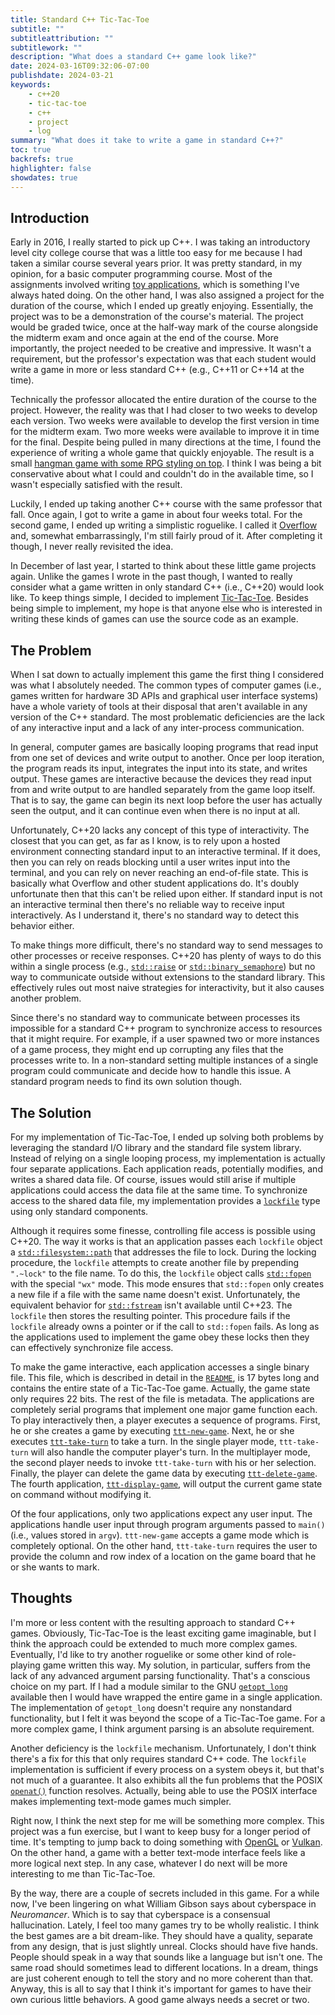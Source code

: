 ```yaml
---
title: Standard C++ Tic-Tac-Toe
subtitle: ""
subtitleattribution: ""
subtitlework: ""
description: "What does a standard C++ game look like?"
date: 2024-03-16T09:32:06-07:00
publishdate: 2024-03-21
keywords:
    - c++20
    - tic-tac-toe
    - c++
    - project
    - log
summary: "What does it take to write a game in standard C++?"
toc: true
backrefs: true
highlighter: false
showdates: true
---
```


## Introduction

Early in 2016, I really started to pick up <span class="nowrap">C++</span>. I was taking an introductory level city
college course that was a little too easy for me because I had taken a similar course several years prior. It was
pretty standard, in my opinion, for a basic computer programming course. Most of the assignments involved writing
[toy applications](/code/toy_sorter/), which is something I've always hated doing. On the other hand, I was also
assigned a project for the duration of the course, which I ended up greatly enjoying. Essentially, the project was to
be a demonstration of the course's material. The project would be graded twice, once at the half-way mark of the 
course alongside the midterm exam and once again at the end of the course. More importantly, the project needed to be
creative and impressive. It wasn't a requirement, but the professor's expectation was that each student would write a
game in more or less standard <span class="nowrap">C++</span> (e.g., <span class="nowrap">C++11</span> or
<span class="nowrap">C++14</span> at the time).

Technically the professor allocated the entire duration of the course to the project. However, the reality was that I
had closer to two weeks to develop each version. Two weeks were available to develop the first version in time for the
midterm exam. Two more weeks were available to improve it in time for the final. Despite being pulled in many
directions at the time, I found the experience of writing a whole game that quickly enjoyable. The result is a small
[hangman game with some RPG styling on top](https://github.com/gn0mesort/RothmanAlexander_CSC5_41202/tree/master/Projects/Project%202/Desperado_V1).
I think I was being a bit conservative about what I could and couldn't do in the available time, so I wasn't
especially satisfied with the result.

Luckily, I ended up taking another <span class="nowrap">C++</span> course with the same professor that fall. Once
again, I got to write a game in about four weeks total. For the second game, I ended up writing a simplistic roguelike.
I called it
[Overflow](https://github.com/gn0mesort/RothmanAlexander_CSC17A_48096/tree/master/proj/Project_2/Overflow_2) and,
somewhat embarrassingly, I'm still fairly proud of it. After completing it though, I never really revisited the idea.

In December of last year, I started to think about these little game projects again. Unlike the games I wrote in the
past though, I wanted to really consider what a game written in only standard <span class="nowrap">C++</span> (i.e.,
<span class="nowrap">C++20</span>) would look like. To
keep things simple, I decided to implement [Tic-Tac-Toe](https://github.com/gn0mesort/ttt). Besides being simple to
implement, my hope is that anyone else who is interested in writing these kinds of games can use the source code as an
example.

## The Problem

When I sat down to actually implement this game the first thing I considered was what I absolutely needed. The common
types of computer games (i.e., games written for hardware 3D APIs and graphical user interface systems) have a whole
variety of tools at their disposal that aren't available in any version of the <span class="nowrap">C++</span>
standard. The most problematic deficiencies are the lack of any interactive input and a lack of any inter-process
communication.

In general, computer games are basically looping programs that read input from one set of devices and write output to
another. Once per loop iteration, the program reads its input, integrates the input into its state, and writes output.
These games are interactive because the devices they read input from and write output to are handled separately from
the game loop itself. That is to say, the game can begin its next loop before the user has actually seen the output,
and it can continue even when there is no input at all.

Unfortunately, <span class="nowrap">C++20</span> lacks any concept of this type of interactivity. The closest that
you can get, as far as I know, is to rely upon a hosted environment connecting standard input to an interactive
terminal. If it does, then you can rely on reads blocking until a user writes input into the terminal, and you can
rely on never reaching an end-of-file state. This is basically what Overflow and other student applications do. It's
doubly unfortunate then that this can't be relied upon either. If standard input is not an interactive terminal then
there's no reliable way to receive input interactively. As I understand it, there's no standard way to detect this
behavior either.

To make things more difficult, there's no standard way to send messages to other processes or receive responses.
<span class="nowrap">C++20</span> has plenty of ways to do this within a single process (e.g.,
[`std::raise`](https://en.cppreference.com/w/cpp/utility/program/raise) or
[`std::binary_semaphore`](https://en.cppreference.com/w/cpp/thread/counting_semaphore)) but no way to communicate
outside without extensions to the standard library. This effectively rules out most naive strategies for
interactivity, but it also causes another problem.

Since there's no standard way to communicate between processes its impossible for a standard
<span class="nowrap">C++</span> program to synchronize access to resources that it might require. For example, if a
user spawned two or more instances of a game process, they might end up corrupting any files that the processes write
to. In a non-standard setting multiple instances of a single program could communicate and decide how to handle this
issue. A standard program needs to find its own solution though.

## The Solution

For my implementation of Tic-Tac-Toe, I ended up solving both problems by leveraging the standard I/O library and the
standard file system library. Instead of relying on a single looping process, my implementation is actually four
separate applications. Each application reads, potentially modifies, and writes a shared data file. Of course, issues
would still arise if multiple applications could access the data file at the same time. To synchronize access to the
shared data file, my implementation provides a
[`lockfile`](https://github.com/gn0mesort/ttt/blob/master/include/megatech/ttt/details/lockfile.hpp) type using only
standard components.

Although it requires some finesse, controlling file access is possible using <span class="nowrap">C++20</span>. The
way it works is that an application passes each `lockfile` object a
[`std::filesystem::path`](https://en.cppreference.com/w/cpp/filesystem/path) that addresses the file to lock. During 
the locking procedure, the `lockfile` attempts to create another file by prepending `".~lock"` to the file name. To do
this, the `lockfile` object calls [`std::fopen`](https://en.cppreference.com/w/cpp/io/c/fopen) with the special `"wx"`
mode. This mode ensures that `std::fopen` only creates a new file if a file with the same name doesn't exist.
Unfortunately, the equivalent behavior for [`std::fstream`](https://en.cppreference.com/w/cpp/io/basic_fstream)
isn't available until <span class="nowrap">C++23</span>. The `lockfile` then stores the resulting pointer. This
procedure fails if the `lockfile` already owns a pointer or if the call to `std::fopen` fails. As long as the
applications used to implement the game obey these locks then they can effectively synchronize file access.

To make the game interactive, each application accesses a single binary file. This file, which is described in detail
in the [`README`](https://github.com/gn0mesort/ttt/blob/master/README.md), is 17 bytes long and contains the entire
state of a Tic-Tac-Toe game. Actually, the game state only requires 22 bits. The rest of the file is metadata. The
applications are completely serial programs that implement one major game function each. To play interactively then,
a player executes a sequence of programs. First, he or she creates a game by executing
[`ttt-new-game`](https://github.com/gn0mesort/ttt/blob/master/src/new_game.cpp). Next, he or she executes
[`ttt-take-turn`](https://github.com/gn0mesort/ttt/blob/master/src/take_turn.cpp) to take a turn. In the single player
mode, `ttt-take-turn` will also handle the computer player's turn. In the multiplayer mode, the second player needs to
invoke `ttt-take-turn` with his or her selection. Finally, the player can delete the game data by executing
[`ttt-delete-game`](https://github.com/gn0mesort/ttt/blob/master/src/delete_game.cpp). The fourth application,
[`ttt-display-game`](https://github.com/gn0mesort/ttt/blob/master/src/display_game.cpp), will output the current game
state on command without modifying it.

Of the four applications, only two applications expect any user input. The applications handle user input through
program arguments passed to `main()` (i.e., values stored in `argv`). `ttt-new-game` accepts a game mode which is
completely optional. On the other hand, `ttt-take-turn` requires the user to provide the column and row index of a
location on the game board that he or she wants to mark.

## Thoughts

I'm more or less content with the resulting approach to standard <span class="nowrap">C++</span> games. Obviously,
Tic-Tac-Toe is the least exciting game imaginable, but I think the approach could be extended to much more complex
games. Eventually, I'd like to try another roguelike or some other kind of role-playing game written this way.
My solution, in particular, suffers from the lack of any advanced argument parsing functionality. That's a conscious
choice on my part. If I had a module similar to the GNU
[`getopt_long`](https://www.gnu.org/software/libc/manual/html_node/Getopt-Long-Options.html) available then I would
have wrapped the entire game in a single application. The implementation of `getopt_long` doesn't require any
nonstandard functionality, but I felt it was beyond the scope of a Tic-Tac-Toe game. For a more complex game, I think
argument parsing is an absolute requirement.

Another deficiency is the `lockfile` mechanism. Unfortunately, I don't think there's a fix for this that only requires
standard <span class="nowrap">C++</span> code. The `lockfile` implementation is sufficient if every process on a
system obeys it, but that's not much of a guarantee. It also exhibits all the fun problems that the POSIX
[`openat()`](https://pubs.opengroup.org/onlinepubs/9699919799/functions/open.html) function resolves. Actually, being
able to use the POSIX interface makes implementing text-mode games much simpler.

Right now, I think the next step for me will be something more complex. This project was a fun exercise, but I want to
keep busy for a longer period of time. It's tempting to jump back to doing something with
[OpenGL](https://www.opengl.org/) or [Vulkan](https://www.vulkan.org/). On the other hand, a game with a better
text-mode interface feels like a more logical next step. In any case, whatever I do next will be more interesting to
me than Tic-Tac-Toe.

By the way, there are a couple of secrets included in this game. For a while now, I've been lingering on what
William Gibson says about cyberspace in *Neuromancer*. Which is to say that cyberspace is a consensual hallucination.
Lately, I feel too many games try to be wholly realistic. I think the best games are a bit dream-like. They should
have a quality, separate from any design, that is just slightly unreal. Clocks should have five hands. People should
speak in a way that sounds like a language but isn't one. The same road should sometimes lead to different locations.
In a dream, things are just coherent enough to tell the story and no more coherent than that. Anyway, this is all to
say that I think it's important for games to have their own curious little behaviors. A good game always needs a
secret or two.
